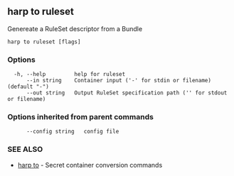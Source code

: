 ## harp to ruleset

Genereate a RuleSet descriptor from a Bundle

```
harp to ruleset [flags]
```

### Options

```
  -h, --help         help for ruleset
      --in string    Container input ('-' for stdin or filename) (default "-")
      --out string   Output RuleSet specification path ('' for stdout or filename)
```

### Options inherited from parent commands

```
      --config string   config file
```

### SEE ALSO

* [harp to](harp_to.md)	 - Secret container conversion commands

